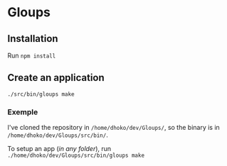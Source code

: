 # Gloups

## Installation

Run `npm install`

## Create an application

`./src/bin/gloups make`

### Exemple

I've cloned the repository in `/home/dhoko/dev/Gloups/`, so the binary is in `/home/dhoko/dev/Gloups/src/bin/`.

To setup an app (*in any folder*), run `./home/dhoko/dev/Gloups/src/bin/gloups make`
